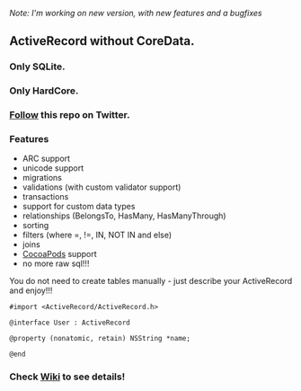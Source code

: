 _Note: I'm working on new version, with new features and a bugfixes_

## ActiveRecord without CoreData.
### Only SQLite.
### Only HardCore.

### [Follow](https://twitter.com/#!/iactiverecord) this repo on Twitter.
    
### Features

- ARC support
- unicode support
- migrations
- validations (with custom validator support)
- transactions
- support for custom data types
- relationships (BelongsTo, HasMany, HasManyThrough)
- sorting
- filters (where =, !=, IN, NOT IN and else)
- joins
- [CocoaPods](http://cocoapods.org/) support
- no more raw sql!!!

You do not need to create tables manually - just describe your ActiveRecord and enjoy!!!

    #import <ActiveRecord/ActiveRecord.h>

    @interface User : ActiveRecord

    @property (nonatomic, retain) NSString *name;

    @end

### Check [Wiki](https://github.com/AlexDenisov/iActiveRecord/wiki) to see details!
